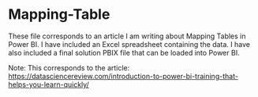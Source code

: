 # Mapping-Table
These file corresponds to an article I am writing about Mapping Tables in Power BI. I have included an Excel spreadsheet containing the data. I have also included a final solution PBIX file that can be loaded into Power BI.

Note: This corresponds to the article:
https://datasciencereview.com/introduction-to-power-bi-training-that-helps-you-learn-quickly/
